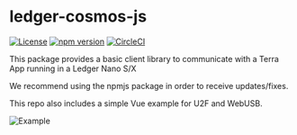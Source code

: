 # ledger-cosmos-js

[![License](https://img.shields.io/badge/License-Apache%202.0-blue.svg)](https://opensource.org/licenses/Apache-2.0)
[![npm version](https://badge.fury.io/js/ledger-cosmos-js.svg)](https://badge.fury.io/js/ledger-terra-js)
[![CircleCI](https://circleci.com/gh/ZondaX/ledger-cosmos-js/tree/master.svg?style=shield)](https://circleci.com/gh/terra-project/ledger-terra-js/tree/master)

This package provides a basic client library to communicate with a Terra App running in a Ledger Nano S/X

We recommend using the npmjs package in order to receive updates/fixes.

This repo also includes a simple Vue example for U2F and WebUSB.

![Example](docs/example.png)

